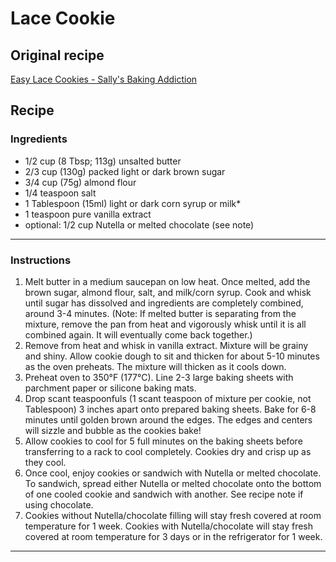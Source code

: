 # Lace Cookie

## Original recipe
[Easy Lace Cookies - Sally's Baking Addiction](https://sallysbakingaddiction.com/lace-cookies/)

## Recipe
### Ingredients

- 1/2 cup (8 Tbsp; 113g) unsalted butter
- 2/3 cup (130g) packed light or dark brown sugar
- 3/4 cup (75g) almond flour
- 1/4 teaspoon salt
- 1 Tablespoon (15ml) light or dark corn syrup or milk*
- 1 teaspoon pure vanilla extract
- optional: 1/2 cup Nutella or melted chocolate (see note)

---

### Instructions

1. Melt butter in a medium saucepan on low heat. Once melted, add the brown sugar, almond flour, salt, and milk/corn syrup. Cook and whisk until sugar has dissolved and ingredients are completely combined, around 3-4 minutes. (Note: If melted butter is separating from the mixture, remove the pan from heat and vigorously whisk until it is all combined again. It will eventually come back together.)
2. Remove from heat and whisk in vanilla extract. Mixture will be grainy and shiny. Allow cookie dough to sit and thicken for about 5-10 minutes as the oven preheats. The mixture will thicken as it cools down.
3. Preheat oven to 350°F (177°C). Line 2-3 large baking sheets with parchment paper or silicone baking mats.
4. Drop scant teaspoonfuls (1 scant teaspoon of mixture per cookie, not Tablespoon) 3 inches apart onto prepared baking sheets. Bake for 6-8 minutes until golden brown around the edges. The edges and centers will sizzle and bubble as the cookies bake!
5. Allow cookies to cool for 5 full minutes on the baking sheets before transferring to a rack to cool completely. Cookies dry and crisp up as they cool.
6. Once cool, enjoy cookies or sandwich with Nutella or melted chocolate. To sandwich, spread either Nutella or melted chocolate onto the bottom of one cooled cookie and sandwich with another. See recipe note if using chocolate.
7. Cookies without Nutella/chocolate filling will stay fresh covered at room temperature for 1 week. Cookies with Nutella/chocolate will stay fresh covered at room temperature for 3 days or in the refrigerator for 1 week.

---